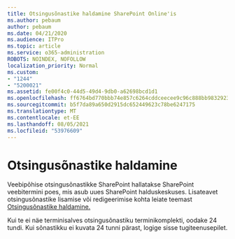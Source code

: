 ```yaml
---
title: Otsingusõnastike haldamine SharePoint Online'is
ms.author: pebaum
author: pebaum
ms.date: 04/21/2020
ms.audience: ITPro
ms.topic: article
ms.service: o365-administration
ROBOTS: NOINDEX, NOFOLLOW
localization_priority: Normal
ms.custom:
- "1244"
- "5200021"
ms.assetid: fe00f4c0-44d5-49d4-9db0-a62698bcd1d1
ms.openlocfilehash: ff6764bd770bbb74e857c6264cddceecee9c96c888bb983292398522f5e90a5c
ms.sourcegitcommit: b5f7da89a650d2915dc652449623c78be6247175
ms.translationtype: MT
ms.contentlocale: et-EE
ms.lasthandoff: 08/05/2021
ms.locfileid: "53976609"
---
```

# <a name="manage-search-dictionaries"></a>Otsingusõnastike haldamine

Veebipõhise otsingusõnastikke SharePoint hallatakse SharePoint veebitermini poes, mis asub uues SharePoint halduskeskuses. Lisateavet otsingusõnastike lisamise või redigeerimise kohta leiate teemast [Otsingusõnastike haldamine.](https://go.microsoft.com/fwlink/?linkid=2044669&amp;clcid=0x409)
  
Kui te ei näe terminisalves otsingusõnastiku terminikomplekti, oodake 24 tundi. Kui sõnastikku ei kuvata 24 tunni pärast, logige sisse tugiteenusepilet.
  